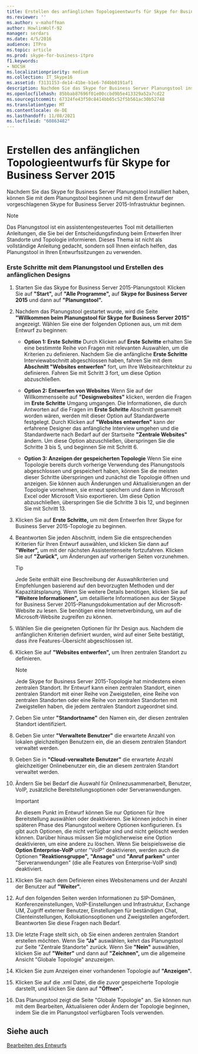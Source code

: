 ```yaml
---
title: Erstellen des anfänglichen Topologieentwurfs für Skype for Business Server 2015
ms.reviewer: ''
ms.author: v-mahoffman
author: HowlinWolf-92
manager: serdars
ms.date: 4/5/2016
audience: ITPro
ms.topic: article
ms.prod: skype-for-business-itpro
f1.keywords:
- NOCSH
ms.localizationpriority: medium
ms.collection: IT_Skype16
ms.assetid: f3131153-de14-41be-b1e6-7d4bb0191af1
description: Nachdem Sie das Skype for Business Server Planungstool installiert haben, können Sie mit dem Planungstool beginnen und mit dem Entwurf der vorgeschlagenen Skype for Business Server 2015-Infrastruktur beginnen.
ms.openlocfilehash: 85bbab87696f01e00ccbd9b5e413329a52a7cd22
ms.sourcegitcommit: 67324fe43f50c8414bb65c52f5b561ac30b52748
ms.translationtype: MT
ms.contentlocale: de-DE
ms.lasthandoff: 11/08/2021
ms.locfileid: "60863482"
---
```

# <a name="create-the-initial-topology-design-for-skype-for-business-server-2015"></a>Erstellen des anfänglichen Topologieentwurfs für Skype for Business Server 2015

Nachdem Sie das Skype for Business Server Planungstool installiert haben, können Sie mit dem Planungstool beginnen und mit dem Entwurf der vorgeschlagenen Skype for Business Server 2015-Infrastruktur beginnen.

> [!NOTE]
>  Das Planungstool ist ein assistentengesteuertes Tool mit detaillierten Anleitungen, die Sie bei der Entscheidungsfindung beim Entwerfen Ihrer Standorte und Topologie informieren. Dieses Thema ist nicht als vollständige Anleitung gedacht, sondern soll Ihnen einfach helfen, das Planungstool in Ihren Entwurfssitzungen zu verwenden.

### <a name="to-get-started-using-the-planning-tool-and-create-the-initial-design"></a>Erste Schritte mit dem Planungstool und Erstellen des anfänglichen Designs

1. Starten Sie das Skype for Business Server 2015-Planungstool: Klicken Sie auf **"Start",** auf **"Alle Programme",** auf **Skype for Business Server 2015** und dann auf **"Planungstool".**

2. Nachdem das Planungstool gestartet wurde, wird die Seite **"Willkommen beim Planungstool für Skype for Business Server 2015"** angezeigt. Wählen Sie eine der folgenden Optionen aus, um mit dem Entwurf zu beginnen:

   - **Option 1: Erste Schritte** Durch Klicken auf **Erste Schritte** erhalten Sie eine bestimmte Reihe von Fragen mit relevanten Auswahlen, um die Kriterien zu definieren. Nachdem Sie die anfängliche **Erste Schritte** Interviewabschnitt abgeschlossen haben, fahren Sie mit dem **Abschnitt "Websites entwerfen"** fort, um Ihre Websitearchitektur zu definieren. Fahren Sie mit Schritt 3 fort, um diese Option abzuschließen.

   - **Option 2: Entwerfen von Websites** Wenn Sie auf der Willkommensseite auf **"Designwebsites"** klicken, werden die Fragen im **Erste Schritte** Umgang umgangen. Die Informationen, die durch Antworten auf die Fragen im **Erste Schritte** Abschnitt gesammelt worden wären, werden mit dieser Option auf Standardwerte festgelegt. Durch Klicken auf **"Websites entwerfen"** kann der erfahrene Designer das anfängliche Interview umgehen und die Standardwerte nach Bedarf auf der Startseite **"Zentrale Websites"** ändern. Um diese Option abzuschließen, überspringen Sie die Schritte 3 bis 5, und beginnen Sie mit Schritt 6.

   - **Option 3: Anzeigen der gespeicherten Topologie** Wenn Sie eine Topologie bereits durch vorherige Verwendung des Planungstools abgeschlossen und gespeichert haben, können Sie die meisten dieser Schritte überspringen und zunächst die Topologie öffnen und anzeigen. Sie können auch Änderungen und Aktualisierungen an der Topologie vornehmen, sie erneut speichern und dann in Microsoft Excel oder Microsoft Visio exportieren. Um diese Option abzuschließen, überspringen Sie die Schritte 3 bis 12, und beginnen Sie mit Schritt 13.

3. Klicken Sie auf **Erste Schritte,** um mit dem Entwerfen Ihrer Skype for Business Server 2015-Topologie zu beginnen.

4. Beantworten Sie jeden Abschnitt, indem Sie die entsprechenden Kriterien für Ihren Entwurf auswählen, und klicken Sie dann auf **"Weiter",** um mit der nächsten Assistentenseite fortzufahren. Klicken Sie auf **"Zurück",** um Änderungen auf vorherigen Seiten vorzunehmen.

    > [!TIP]
    > Jede Seite enthält eine Beschreibung der Auswahlkriterien und Empfehlungen basierend auf den bevorzugten Methoden und der Kapazitätsplanung. Wenn Sie weitere Details benötigen, klicken Sie auf **"Weitere Informationen",** um detaillierte Informationen aus der Skype for Business Server 2015-Planungsdokumentation auf der Microsoft-Website zu lesen. Sie benötigen eine Internetverbindung, um auf die Microsoft-Website zugreifen zu können.

5. Wählen Sie die geeigneten Optionen für Ihr Design aus. Nachdem die anfänglichen Kriterien definiert wurden, wird auf einer Seite bestätigt, dass ihre Features-Übersicht abgeschlossen ist.

6. Klicken Sie auf **"Websites entwerfen",** um Ihren zentralen Standort zu definieren.

    > [!NOTE]
    > Jede Skype for Business Server 2015-Topologie hat mindestens einen zentralen Standort. Ihr Entwurf kann einen zentralen Standort, einen zentralen Standort mit einer Reihe von Zweigstellen, eine Reihe von zentralen Standorten oder eine Reihe von zentralen Standorten mit Zweigstellen haben, die jedem zentralen Standort zugeordnet sind.

7. Geben Sie unter **"Standortname"** den Namen ein, der diesen zentralen Standort identifiziert.

8. Geben Sie unter **"Verwaltete Benutzer"** die erwartete Anzahl von lokalen gleichzeitigen Benutzern ein, die an diesem zentralen Standort verwaltet werden.

9. Geben Sie in **"Cloud-verwaltete Benutzer"** die erwartete Anzahl gleichzeitiger Onlinebenutzer ein, die an diesem zentralen Standort verwaltet werden.

10. Ändern Sie bei Bedarf die Auswahl für Onlinezusammenarbeit, Benutzer, VoIP, zusätzliche Bereitstellungsoptionen oder Serveranwendungen.

    > [!IMPORTANT]
    > An diesem Punkt im Entwurf können Sie nur Optionen für Ihre Bereitstellung auswählen oder deaktivieren. Sie können jedoch in einer späteren Phase des Planungstool weitere Optionen konfigurieren. Es gibt auch Optionen, die nicht verfügbar sind und nicht gelöscht werden können. Darüber hinaus müssen Sie möglicherweise eine Option deaktivieren, um eine andere zu löschen. Wenn Sie beispielsweise die **Option Enterprise-VoIP** unter "VoIP" deaktivieren, werden auch die Optionen **"Reaktionsgruppe",** **"Ansage"** und **"Anruf parken"** unter "Serveranwendungen" (die alle Features von Enterprise-VoIP sind) deaktiviert.

11. Klicken Sie nach dem Definieren eines Websitenamens und der Anzahl der Benutzer auf **"Weiter".**

12. Auf den folgenden Seiten werden Informationen zu SIP-Domänen, Konferenzeinstellungen, VoIP-Einstellungen und Infrastruktur, Exchange UM, Zugriff externer Benutzer, Einstellungen für beständigen Chat, Clienteinstellungen, Kollokationsoptionen und Zweigstellen angefordert. Beantworten Sie diese Fragen nach Bedarf.

13. Die letzte Frage stellt sich, ob Sie einen anderen zentralen Standort erstellen möchten. Wenn Sie **"Ja"** auswählen, kehrt das Planungstool zur Seite "Zentrale Standorte" zurück. Wenn Sie **"Nein"** auswählen, klicken Sie auf **"Weiter"** und dann auf **"Zeichnen",** um die allgemeine Ansicht "Globale Topologie" anzuzeigen.

14. Klicken Sie zum Anzeigen einer vorhandenen Topologie auf **"Anzeigen".**

15. Klicken Sie auf die .xml Datei, die die zuvor gespeicherte Topologie darstellt, und klicken Sie dann auf **"Öffnen".**

16. Das Planungstool zeigt die Seite "Globale Topologie" an. Sie können nun mit dem Bearbeiten, Aktualisieren oder Ändern der Topologie beginnen, indem Sie die im Planungstool verfügbaren Tools verwenden.

## <a name="see-also"></a>Siehe auch

[Bearbeiten des Entwurfs](/previous-versions/office/lync-server-2013/lync-server-2013-editing-the-design)